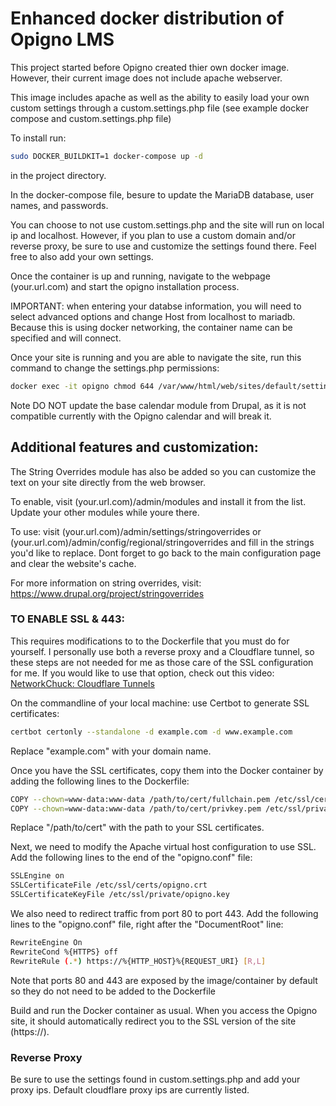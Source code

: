 # Enhanced docker distribution of Opigno LMS

This project started before Opigno created thier own docker image. However, their current image does not include apache webserver.

This image includes apache as well as the ability to easily load your own custom settings through a custom.settings.php file (see example docker compose and custom.settings.php file)

To install run:

```bash
sudo DOCKER_BUILDKIT=1 docker-compose up -d
```

in the project directory.

In the docker-compose file, besure to update the MariaDB database, user names, and passwords.

You can choose to not use custom.settings.php and the site will run on local ip and localhost. However, if you plan to use a custom domain and/or reverse proxy, be sure to use and customize the settings found there. Feel free to also add your own settings.

Once the container is up and running, navigate to the webpage (your.url.com) and start the opigno installation process.

IMPORTANT: when entering your databse information, you will need to select advanced options and change Host from localhost to mariadb. Because this is using docker networking, the container name can be specified and will connect.

Once your site is running and you are able to navigate the site, run this command to change the settings.php permissions:

```bash
docker exec -it opigno chmod 644 /var/www/html/web/sites/default/settings.php
```

Note DO NOT update the base calendar module from Drupal, as it is not compatible currently with the Opigno calendar and will break it.

## Additional features and customization:

The String Overrides module has also be added so you can customize the text on your site directly from the web browser. 

To enable, visit (your.url.com)/admin/modules and install it from the list. Update your other modules while youre there.

To use: visit (your.url.com)/admin/settings/stringoverrides or (your.url.com)/admin/config/regional/stringoverrides and fill in the strings you'd like to replace. Dont forget to go back to the main configuration page and clear the website's cache.

For more information on string overrides, visit: https://www.drupal.org/project/stringoverrides

### TO ENABLE SSL & 443:

This requires modifications to to the Dockerfile that you must do for yourself. I personally use both a reverse proxy and a Cloudflare tunnel, so these steps are not needed for me as those care of the SSL configuration for me. If you would like to use that option, check out this video: [NetworkChuck: Cloudflare Tunnels](https://www.youtube.com%2Fwatch%3Fv%3Dey4u7OUAF3c&usg=AOvVaw3PphOIhvNL11fhIeI2GwHW)

On the commandline of your local machine: use Certbot to generate SSL certificates:

```bash
certbot certonly --standalone -d example.com -d www.example.com
```

Replace "example.com" with your domain name.

Once you have the SSL certificates, copy them into the Docker container by adding the following lines to the Dockerfile:

```bash
COPY --chown=www-data:www-data /path/to/cert/fullchain.pem /etc/ssl/certs/opigno.crt
COPY --chown=www-data:www-data /path/to/cert/privkey.pem /etc/ssl/private/opigno.key
```

Replace "/path/to/cert" with the path to your SSL certificates.

Next, we need to modify the Apache virtual host configuration to use SSL. Add the following lines to the end of the "opigno.conf" file:

```bash
SSLEngine on
SSLCertificateFile /etc/ssl/certs/opigno.crt
SSLCertificateKeyFile /etc/ssl/private/opigno.key
```

We also need to redirect traffic from port 80 to port 443. Add the following lines to the "opigno.conf" file, right after the "DocumentRoot" line:

```bash
RewriteEngine On
RewriteCond %{HTTPS} off
RewriteRule (.*) https://%{HTTP_HOST}%{REQUEST_URI} [R,L]
```

Note that ports 80 and 443 are exposed by the image/container by default so they do not need to be added to the Dockerfile

Build and run the Docker container as usual. When you access the Opigno site, it should automatically redirect you to the SSL version of the site (https://).

### Reverse Proxy

Be sure to use the settings found in custom.settings.php and add your proxy ips. Default cloudflare proxy ips are currently listed.
